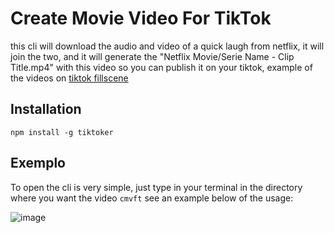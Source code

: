 # Create Movie Video For TikTok

this cli will download the audio and video of a quick laugh from netflix, it will join the two, and it will generate the "Netflix Movie/Serie Name - Clip Title.mp4" with this video so you can publish it on your tiktok, example of the videos on [tiktok fillscene](https://www.tiktok.com/@fillscene)

## Installation

```shell
npm install -g tiktoker
```

## Exemplo

To open the cli is very simple, just type in your terminal in the directory where you want the video `cmvft` see an example below of the usage:

![image](https://ik.imagekit.io/Theryston/use_xkW0-YhJs.png?ik-sdk-version=javascript-1.4.3&updatedAt=1656180401064)
